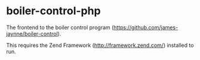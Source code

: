 boiler-control-php
==================
The frontend to the boiler control program (https://github.com/james-jaynne/boiler-control).

This requires the Zend Framework (http://framework.zend.com/) installed to run.